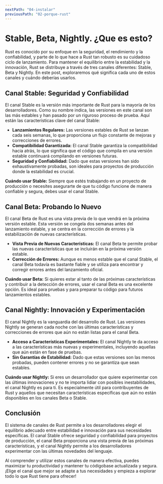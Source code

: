 ```yaml
---
nextPath: "04-instalar"
previousPath: "02-porque-rust"
---
```


# Stable, Beta, Nightly. ¿Que es esto?

Rust es conocido por su enfoque en la seguridad, el rendimiento y la confiabilidad, y parte de lo que hace a Rust tan robusto es su cuidadoso ciclo de lanzamiento. Para mantener el equilibrio entre la estabilidad y la innovación, Rust se distribuye a través de tres canales diferentes: Stable, Beta y Nightly. En este post, exploraremos qué significa cada uno de estos canales y cuándo deberías usarlos.

## Canal Stable: Seguridad y Confiabilidad

El canal Stable es la versión más importante de Rust para la mayoría de los desarrolladores. Como su nombre indica, las versiones en este canal son las más estables y han pasado por un riguroso proceso de prueba. Aquí están las características clave del canal Stable:

- **Lanzamientos Regulares:** Las versiones estables de Rust se lanzan cada seis semanas, lo que proporciona un flujo constante de mejoras y correcciones de errores.
- **Compatibilidad Garantizada:** El canal Stable garantiza la compatibilidad hacia atrás, lo que significa que el código que compila en una versión estable continuará compilando en versiones futuras.
- **Seguridad y Confiabilidad:** Dado que estas versiones han sido exhaustivamente probadas, son ideales para proyectos de producción donde la estabilidad es crucial.

**Cuándo usar Stable:** Siempre que estés trabajando en un proyecto de producción o necesites asegurarte de que tu código funcione de manera confiable y segura, debes usar el canal Stable.

## Canal Beta: Probando lo Nuevo

El canal Beta de Rust es una vista previa de lo que vendrá en la próxima versión estable. Esta versión se congela dos semanas antes del lanzamiento estable, y se centra en la corrección de errores y la estabilización de nuevas características.

- **Vista Previa de Nuevas Características:** El canal Beta te permite probar las nuevas características que se incluirán en la próxima versión estable.
- **Corrección de Errores:** Aunque es menos estable que el canal Stable, el canal Beta todavía es bastante fiable y se utiliza para encontrar y corregir errores antes del lanzamiento oficial.

**Cuándo usar Beta:** Si quieres estar al tanto de las próximas características y contribuir a la detección de errores, usar el canal Beta es una excelente opción. Es ideal para pruebas y para preparar tu código para futuros lanzamientos estables.

## Canal Nightly: Innovación y Experimentación

El canal Nightly es la vanguardia del desarrollo de Rust. Las versiones Nightly se generan cada noche con las últimas características y correcciones de errores que aún no están listas para el canal Beta.

- **Acceso a Características Experimentales:** El canal Nightly te da acceso a las características más nuevas y experimentales, incluyendo aquellas que aún están en fase de pruebas.
- **Sin Garantías de Estabilidad:** Dado que estas versiones son las menos probadas, pueden contener errores y no se garantiza que sean estables.

**Cuándo usar Nightly:** Si eres un desarrollador que quiere experimentar con las últimas innovaciones y no te importa lidiar con posibles inestabilidades, el canal Nightly es para ti. Es especialmente útil para contribuyentes de Rust y aquellos que necesitan características específicas que aún no están disponibles en los canales Beta o Stable.

## Conclusión

El sistema de canales de Rust permite a los desarrolladores elegir el equilibrio adecuado entre estabilidad e innovación para sus necesidades específicas. El canal Stable ofrece seguridad y confiabilidad para proyectos de producción, el canal Beta proporciona una vista previa de las próximas características, y el canal Nightly permite a los desarrolladores experimentar con las últimas novedades del lenguaje.

Al comprender y utilizar estos canales de manera efectiva, puedes maximizar tu productividad y mantener tu códigobase actualizada y segura. ¡Elige el canal que mejor se adapte a tus necesidades y empieza a explorar todo lo que Rust tiene para ofrecer!
